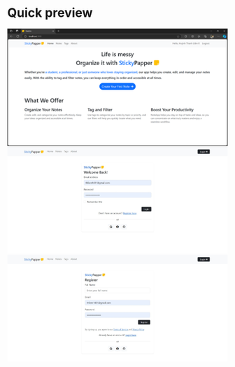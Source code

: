 # Quick preview

![home page](previews\home_page.png)
![login page](previews\login_page.jpeg)
![register page](previews\register_page.jpeg)

